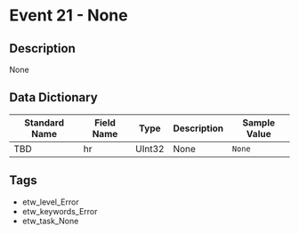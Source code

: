 # Event 21 - None

## Description
None

## Data Dictionary
|Standard Name|Field Name|Type|Description|Sample Value|
|---|---|---|---|---|
|TBD|hr|UInt32|None|`None`|

## Tags
* etw_level_Error
* etw_keywords_Error
* etw_task_None